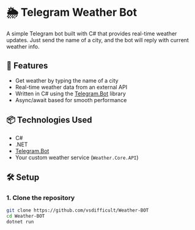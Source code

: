 # 🌦️ Telegram Weather Bot

A simple Telegram bot built with C# that provides real-time weather updates. Just send the name of a city, and the bot will reply with current weather info.

## 🚀 Features

- Get weather by typing the name of a city
- Real-time weather data from an external API
- Written in C# using the [Telegram.Bot](https://github.com/TelegramBots/Telegram.Bot) library
- Async/await based for smooth performance

## 📦 Technologies Used

- C#
- .NET
- [Telegram.Bot](https://www.nuget.org/packages/Telegram.Bot/)
- Your custom weather service (`Weather.Core.API`)

## 🛠️ Setup

### 1. Clone the repository

```bash
git clone https://github.com/vsdifficult/Weather-BOT
cd Weather-BOT
dotnet run 
